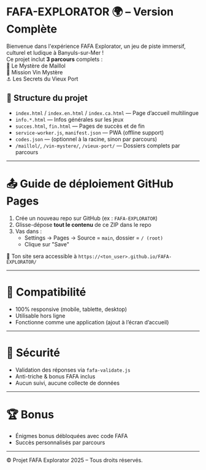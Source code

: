 # FAFA-EXPLORATOR 🌍 – Version Complète

Bienvenue dans l'expérience FAFA Explorator, un jeu de piste immersif, culturel et ludique à Banyuls-sur-Mer !  
Ce projet inclut **3 parcours** complets :  
🎨 Le Mystère de Maillol  
🍷 Mission Vin Mystère  
⚓ Les Secrets du Vieux Port

## 📁 Structure du projet

- `index.html` / `index.en.html` / `index.ca.html` — Page d’accueil multilingue
- `info.*.html` — Infos générales sur les jeux
- `succes.html`, `fin.html` — Pages de succès et de fin
- `service-worker.js`, `manifest.json` — PWA (offline support)
- `codes.json` — (optionnel à la racine, sinon par parcours)
- `/maillol/`, `/vin-mystere/`, `/vieux-port/` — Dossiers complets par parcours

---

# 📤 Guide de déploiement GitHub Pages

1. Crée un nouveau repo sur GitHub (ex : `FAFA-EXPLORATOR`)
2. Glisse-dépose **tout le contenu** de ce ZIP dans le repo
3. Vas dans :
   - Settings → Pages → Source = `main`, dossier = `/ (root)`
   - Clique sur "Save"

📍 Ton site sera accessible à `https://<ton_user>.github.io/FAFA-EXPLORATOR/`

---

# 📱 Compatibilité

- 100% responsive (mobile, tablette, desktop)
- Utilisable hors ligne
- Fonctionne comme une application (ajout à l’écran d’accueil)

---

# 🔐 Sécurité

- Validation des réponses via `fafa-validate.js`
- Anti-triche & bonus FAFA inclus
- Aucun suivi, aucune collecte de données

---

# 🏆 Bonus

- Énigmes bonus débloquées avec code FAFA
- Succès personnalisés par parcours

---

© Projet FAFA Explorator 2025 – Tous droits réservés.
